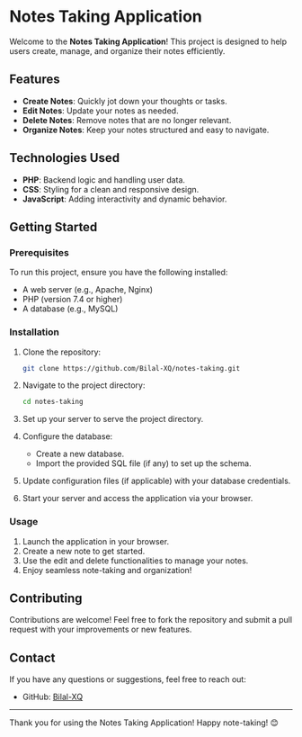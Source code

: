 # Notes Taking Application

Welcome to the **Notes Taking Application**! This project is designed to help users create, manage, and organize their notes efficiently.

## Features

- **Create Notes**: Quickly jot down your thoughts or tasks.
- **Edit Notes**: Update your notes as needed.
- **Delete Notes**: Remove notes that are no longer relevant.
- **Organize Notes**: Keep your notes structured and easy to navigate.

## Technologies Used

- **PHP**: Backend logic and handling user data.
- **CSS**: Styling for a clean and responsive design.
- **JavaScript**: Adding interactivity and dynamic behavior.

## Getting Started

### Prerequisites
To run this project, ensure you have the following installed:
- A web server (e.g., Apache, Nginx)
- PHP (version 7.4 or higher)
- A database (e.g., MySQL)

### Installation

1. Clone the repository:
    ```bash
    git clone https://github.com/Bilal-XQ/notes-taking.git
    ```

2. Navigate to the project directory:
    ```bash
    cd notes-taking
    ```

3. Set up your server to serve the project directory.

4. Configure the database:
    - Create a new database.
    - Import the provided SQL file (if any) to set up the schema.

5. Update configuration files (if applicable) with your database credentials.

6. Start your server and access the application via your browser.

### Usage

1. Launch the application in your browser.
2. Create a new note to get started.
3. Use the edit and delete functionalities to manage your notes.
4. Enjoy seamless note-taking and organization!

## Contributing

Contributions are welcome! Feel free to fork the repository and submit a pull request with your improvements or new features.


## Contact

If you have any questions or suggestions, feel free to reach out:
- GitHub: [Bilal-XQ](https://github.com/Bilal-XQ)

---

Thank you for using the Notes Taking Application! Happy note-taking! 😊
